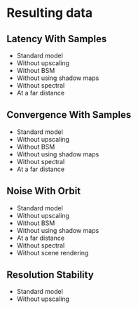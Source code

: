# Resulting data

## Latency With Samples
- Standard model
- Without upscaling
- Without BSM
- Without using shadow maps
- Without spectral
- At a far distance

## Convergence With Samples
- Standard model
- Without upscaling
- Without BSM
- Without using shadow maps
- Without spectral
- At a far distance

## Noise With Orbit
- Standard model
- Without upscaling
- Without BSM
- Without using shadow maps
- At a far distance
- Without spectral
- Without scene rendering

## Resolution Stability
- Standard model
- Without upscaling